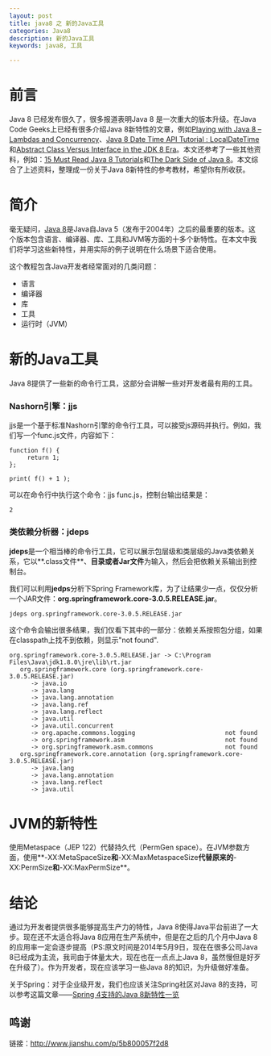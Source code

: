 ```yaml
---
layout: post
title: java8 之 新的Java工具
categories: Java8
description: 新的Java工具
keywords: java8, 工具

---
```

# 前言
  Java 8 已经发布很久了，很多报道表明Java 8 是一次重大的版本升级。在Java Code Geeks上已经有很多介绍Java 8新特性的文章，例如[Playing with Java 8 – Lambdas and Concurrency](https://www.javacodegeeks.com/2014/04/playing-with-java-8-lambdas-and-concurrency.html)、[Java 8 Date Time API Tutorial : LocalDateTime](https://www.javacodegeeks.com/2014/04/java-8-date-time-api-tutorial-localdatetime.html)和[Abstract Class Versus Interface in the JDK 8 Era](https://www.javacodegeeks.com/2014/04/abstract-class-versus-interface-in-the-jdk-8-era.html)。本文还参考了一些其他资料，例如：[15 Must Read Java 8 Tutorials](https://www.javacodegeeks.com/2014/04/15-must-read-java-8-tutorials.html)和[The Dark Side of Java 8](https://www.javacodegeeks.com/2014/04/java-8-friday-the-dark-side-of-java-8.html)。本文综合了上述资料，整理成一份关于Java 8新特性的参考教材，希望你有所收获。
  


# 简介

毫无疑问，[Java 8](http://www.oracle.com/technetwork/java/javase/8u-relnotes-2225394.html)是Java自Java 5（发布于2004年）之后的最重要的版本。这个版本包含语言、编译器、库、工具和JVM等方面的十多个新特性。在本文中我们将学习这些新特性，并用实际的例子说明在什么场景下适合使用。

这个教程包含Java开发者经常面对的几类问题：

* 语言
* 编译器
* 库
* 工具
* 运行时（JVM）  

# 新的Java工具

Java 8提供了一些新的命令行工具，这部分会讲解一些对开发者最有用的工具。

### Nashorn引擎：jjs

jjs是一个基于标准Nashorn引擎的命令行工具，可以接受js源码并执行。例如，我们写一个func.js文件，内容如下：
	
	function f() { 
	     return 1; 
	}; 
	
	print( f() + 1 );
	
可以在命令行中执行这个命令：jjs func.js，控制台输出结果是：

	2
	
### 类依赖分析器：jdeps

**jdeps**是一个相当棒的命令行工具，它可以展示包层级和类层级的Java类依赖关系，它以**.class文件**、**目录或者Jar文件**为输入，然后会把依赖关系输出到控制台。

我们可以利用**jedps**分析下Spring Framework库，为了让结果少一点，仅仅分析一个JAR文件：**org.springframework.core-3.0.5.RELEASE.jar**。

	jdeps org.springframework.core-3.0.5.RELEASE.jar

这个命令会输出很多结果，我们仅看下其中的一部分：依赖关系按照包分组，如果在classpath上找不到依赖，则显示"not found".

	org.springframework.core-3.0.5.RELEASE.jar -> C:\Program Files\Java\jdk1.8.0\jre\lib\rt.jar
	   org.springframework.core (org.springframework.core-3.0.5.RELEASE.jar)
	      -> java.io                                            
	      -> java.lang                                          
	      -> java.lang.annotation                               
	      -> java.lang.ref                                      
	      -> java.lang.reflect                                  
	      -> java.util                                          
	      -> java.util.concurrent                               
	      -> org.apache.commons.logging                         not found
	      -> org.springframework.asm                            not found
	      -> org.springframework.asm.commons                    not found
	   org.springframework.core.annotation (org.springframework.core-3.0.5.RELEASE.jar)
	      -> java.lang                                          
	      -> java.lang.annotation                               
	      -> java.lang.reflect                                  
	      -> java.util

# JVM的新特性

使用Metaspace（JEP 122）代替持久代（PermGen space）。在JVM参数方面，使用**-XX:MetaSpaceSize**和**-XX:MaxMetaspaceSize**代替原来的**-XX:PermSize**和**-XX:MaxPermSize**。

#  结论

通过为开发者提供很多能够提高生产力的特性，Java 8使得Java平台前进了一大步。现在还不太适合将Java 8应用在生产系统中，但是在之后的几个月中Java 8的应用率一定会逐步提高（PS:原文时间是2014年5月9日，现在在很多公司Java 8已经成为主流，我司由于体量太大，现在也在一点点上Java 8，虽然慢但是好歹在升级了）。作为开发者，现在应该学习一些Java 8的知识，为升级做好准备。

关于Spring：对于企业级开发，我们也应该关注Spring社区对Java 8的支持，可以参考这篇文章——[Spring 4支持的Java 8新特性一览](http://www.infoq.com/cn/articles/spring-4-java-8)
## 鸣谢

链接：http://www.jianshu.com/p/5b800057f2d8


